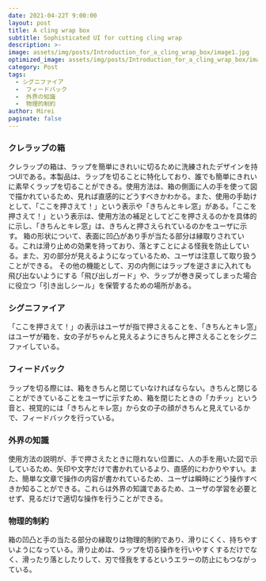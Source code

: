 ```yaml
---
date: 2021-04-22T 9:00:00
layout: post
title: A cling wrap box
subtitle: Sophisticated UI for cutting cling wrap
description: >-
image: assets/img/posts/Introduction_for_a_cling_wrap_box/image1.jpg
optimized_image: assets/img/posts/Introduction_for_a_cling_wrap_box/image1_resized_thumbnail.jpg
category: Post
tags: 
  - シグニファイア
  -  フィードバック
  -  外界の知識
  -  物理的制約
author: Mirei
paginate: false
---
```


### クレラップの箱
クレラップの箱は、ラップを簡単にきれいに切るために洗練されたデザインを持つUIである。本製品は、ラップを切ることに特化しており、誰でも簡単にきれいに素早くラップを切ることができる。使用方法は、箱の側面に人の手を使って図で描かれているため、見れば直感的にどうすべきかわかる。また、使用の手助けとして、「ここを押さえて！」という表示や「きちんとキレ窓」がある。「ここを押さえて！」という表示は、使用方法の補足としてどこを押さえるのかを具体的に示し、「きちんとキレ窓」は、きちんと押さえられているのかをユーザに示す。
箱の形状について、表面に凹凸があり手が当たる部分は縁取りされている。これは滑り止めの効果を持っており、落とすことによる怪我を防止している。また、刃の部分が見えるようになっているため、ユーザは注意して取り扱うことができる。
その他の機能として、刃の内側にはラップを逆さまに入れても飛び出ないようにする「飛び出しガード」や、ラップが巻き戻ってしまった場合に役立つ「引き出しシール」を保管するための場所がある。

### シグニファイア
「ここを押さえて！」の表示はユーザが指で押さえることを、「きちんとキレ窓」はユーザが箱を、女の子がちゃんと見えるようにきちんと押さえることをシグニファイしている。

### フィードバック
ラップを切る際には、箱をきちんと閉じていなければならない。きちんと閉じることができていることをユーザに示すため、箱を閉じたときの「カチッ」という音と、視覚的には「きちんとキレ窓」から女の子の顔がきちんと見えているかで、フィードバックを行っている。

### 外界の知識
 使用方法の説明が、手で押さえたときに隠れない位置に、人の手を用いた図で示しているため、矢印や文字だけで書かれているより、直感的にわかりやすい。また、簡単な文章で操作の内容が書かれているため、ユーザは瞬時にどう操作すべきか知ることができる。これらは外界の知識であるため、ユーザの学習を必要とせず、見るだけで適切な操作を行うことができる。

### 物理的制約
 箱の凹凸と手の当たる部分の縁取りは物理的制約であり、滑りにくく、持ちやすいようになっている。滑り止めは、ラップを切る操作を行いやすくするだけでなく、滑ったり落としたりして、刃で怪我をするというエラーの防止にもつながっている。
